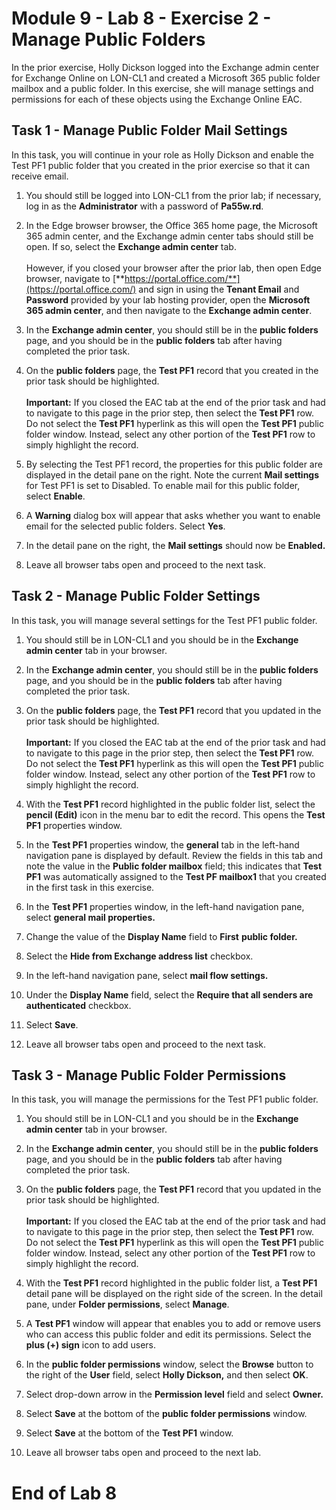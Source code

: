 # Module 9 - Lab 8 - Exercise 2 - Manage Public Folders

In the prior exercise, Holly Dickson logged into the Exchange admin center for Exchange Online on LON-CL1 and created a Microsoft 365 public folder mailbox and a public folder. In this exercise, she will manage settings and permissions for each of these objects using the Exchange Online EAC. 

## Task 1 - Manage Public Folder Mail Settings

In this task, you will continue in your role as Holly Dickson and enable the Test PF1 public folder that you created in the prior exercise so that it can receive email.

1. You should still be logged into LON-CL1 from the prior lab; if necessary, log in as the **Administrator** with a password of **Pa55w.rd**.

2. In the Edge browser browser, the Office 365 home page, the Microsoft 365 admin center, and the Exchange admin center tabs should still be open. If so, select the **Exchange admin center** tab.  
‎  
‎However, if you closed your browser after the prior lab, then open Edge browser, navigate to [**https://portal.office.com/**](https://portal.office.com/) and sign in using the **Tenant Email** and **Password** provided by your lab hosting provider, open the **Microsoft 365 admin center**, and then navigate to the **Exchange admin center**. 

3. In the **Exchange admin center**, you should still be in the **public folders** page, and you should be in the **public folders** tab after having completed the prior task. 

4. On the **public folders** page, the **Test PF1** record that you created in the prior task should be highlighted.   
‎  
‎**Important:** If you closed the EAC tab at the end of the prior task and had to navigate to this page in the prior step, then select the **Test PF1** row. Do not select the **Test PF1** hyperlink as this will open the **Test PF1** public folder window. Instead, select any other portion of the **Test PF1** row to simply highlight the record. 

5. By selecting the Test PF1 record, the properties for this public folder are displayed in the detail pane on the right. Note the current **Mail settings** for Test PF1 is set to Disabled. To enable mail for this public folder, select **Enable**. 

6. A **Warning** dialog box will appear that asks whether you want to enable email for the selected public folders. Select **Yes**.

7. In the detail pane on the right, the **Mail settings** should now be **Enabled.**

8. Leave all browser tabs open and proceed to the next task.

 
## Task 2 - Manage Public Folder Settings

In this task, you will manage several settings for the Test PF1 public folder.

1. You should still be in LON-CL1 and you should be in the **Exchange admin center** tab in your browser. 

2. In the **Exchange admin center**, you should still be in the **public folders** page, and you should be in the **public folders** tab after having completed the prior task. 

3. On the **public folders** page, the **Test PF1** record that you updated in the prior task should be highlighted.   
‎  
‎**Important:** If you closed the EAC tab at the end of the prior task and had to navigate to this page in the prior step, then select the **Test PF1** row. Do not select the **Test PF1** hyperlink as this will open the **Test PF1** public folder window. Instead, select any other portion of the **Test PF1** row to simply highlight the record. 

4. With the **Test PF1** record highlighted in the public folder list, select the **pencil (Edit)** icon in the menu bar to edit the record. This opens the **Test PF1** properties window.

5. In the **Test PF1** properties window, the **general** tab in the left-hand navigation pane is displayed by default. Review the fields in this tab and note the value in the **Public folder mailbox** field; this indicates that **Test PF1** was automatically assigned to the **Test PF mailbox1** that you created in the first task in this exercise. 

6. In the **Test PF1** properties window, in the left-hand navigation pane, select **general mail properties.**

7. Change the value of the **Display Name** field to **First** **public folder.**

8. Select the **Hide from Exchange address list** checkbox.

9. In the left-hand navigation pane, select **mail flow settings.**

10. Under the **Display Name** field, select the **Require that all senders are authenticated** checkbox.

11. Select **Save**.

12. Leave all browser tabs open and proceed to the next task.


## Task 3 - Manage Public Folder Permissions

In this task, you will manage the permissions for the Test PF1 public folder.

1. You should still be in LON-CL1 and you should be in the **Exchange admin center** tab in your browser. 

2. In the **Exchange admin center**, you should still be in the **public folders** page, and you should be in the **public folders** tab after having completed the prior task. 

3. On the **public folders** page, the **Test PF1** record that you updated in the prior task should be highlighted.   
‎  
‎**Important:** If you closed the EAC tab at the end of the prior task and had to navigate to this page in the prior step, then select the **Test PF1** row. Do not select the **Test PF1** hyperlink as this will open the **Test PF1** public folder window. Instead, select any other portion of the **Test PF1** row to simply highlight the record. 

4. With the **Test PF1** record highlighted in the public folder list, a **Test PF1** detail pane will be displayed on the right side of the screen. In the detail pane, under **Folder permissions**, select **Manage**. 

5. A **Test PF1** window will appear that enables you to add or remove users who can access this public folder and edit its permissions. Select the **plus (+) sign** icon to add users.

6. In the **public folder permissions** window, select the **Browse** button to the right of the **User** field, select **Holly Dickson,** and then select **OK**.

7. Select drop-down arrow in the **Permission level** field and select **Owner.**

8. Select **Save** at the bottom of the **public folder permissions** window.

9. Select **Save** at the bottom of the **Test PF1** window.

10. Leave all browser tabs open and proceed to the next lab.


# End of Lab 8

